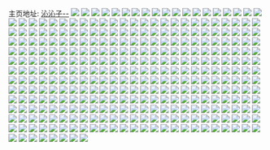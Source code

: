 主页地址: [沁沁子--](https://weibo.com/u/6489026193) 
![](https://wx4.sinaimg.cn/mw2000/00759i8Nly1h9m1v83w53j30dw0dwq35.jpg) 
![](https://wx4.sinaimg.cn/mw2000/00759i8Nly1h8icoab1krj30cv0jvdhm.jpg) 
![](https://wx4.sinaimg.cn/mw2000/00759i8Nly1h8897nam94j30ep0eejsk.jpg) 
![](https://wx4.sinaimg.cn/mw2000/00759i8Nly1h86v0uod5xj30xc18gkel.jpg) 
![](https://wx4.sinaimg.cn/mw2000/00759i8Nly1h86v0v6lcvj30xc18gtvs.jpg) 
![](https://wx4.sinaimg.cn/mw2000/00759i8Nly1h83fegqtygj30ep0eejsk.jpg) 
![](https://wx4.sinaimg.cn/mw2000/00759i8Nly1h82ng2u8qij32802yox6r.jpg) 
![](https://wx4.sinaimg.cn/mw2000/00759i8Nly1h7m2gou7qoj30p00xmaj4.jpg) 
![](https://wx4.sinaimg.cn/mw2000/00759i8Nly1h7m2bpvbmoj30l30vngs4.jpg) 
![](https://wx4.sinaimg.cn/mw2000/00759i8Nly1h7m2bq5b5nj30p00xqtim.jpg) 
![](https://wx4.sinaimg.cn/mw2000/00759i8Nly1h7m2brlujij32dc1s0kjm.jpg) 
![](https://wx4.sinaimg.cn/mw2000/00759i8Nly1h7m2bs2dkyj30p012edqq.jpg) 
![](https://wx4.sinaimg.cn/mw2000/00759i8Nly1h7m2bt0290j330g29c1ky.jpg) 
![](https://wx4.sinaimg.cn/mw2000/00759i8Nly1h7m2btdzzpj30xc18gnar.jpg) 
![](https://wx4.sinaimg.cn/mw2000/00759i8Nly1h7m2buyyikj329c30gkjo.jpg) 
![](https://wx4.sinaimg.cn/mw2000/00759i8Nly1h7m2godmw2j330g29cu0y.jpg) 
![](https://wx4.sinaimg.cn/mw2000/00759i8Nly1h7ivqbydvfj30p00xqtim.jpg) 
![](https://wx4.sinaimg.cn/mw2000/00759i8Nly1h7avvwliafj30xc1901kx.jpg) 
![](https://wx4.sinaimg.cn/mw2000/00759i8Nly1h7avvx3e3ij30xc18gwt8.jpg) 
![](https://wx4.sinaimg.cn/mw2000/00759i8Nly1h7avvyl76oj32802yox6q.jpg) 
![](https://wx4.sinaimg.cn/mw2000/00759i8Nly1h7avw05rbuj32802yo7wh.jpg) 
![](https://wx4.sinaimg.cn/mw2000/00759i8Nly1h7avw0tc9aj318g0xckc9.jpg) 
![](https://wx4.sinaimg.cn/mw2000/00759i8Nly1h7avw18wzrj318g0xc7tq.jpg) 
![](https://wx4.sinaimg.cn/mw2000/00759i8Nly1h7avw1mleuj318g0xcjxi.jpg) 
![](https://wx4.sinaimg.cn/mw2000/00759i8Nly1h7avw1y5zij318g0xck1b.jpg) 
![](https://wx4.sinaimg.cn/mw2000/00759i8Nly1h7avw2mmrwj30xc18g1kx.jpg) 
![](https://wx4.sinaimg.cn/mw2000/00759i8Nly1h73tjrcj0xj30u014076r.jpg) 
![](https://wx4.sinaimg.cn/mw2000/00759i8Nly1h73tisfk57j318g0xc4b6.jpg) 
![](https://wx4.sinaimg.cn/mw2000/00759i8Nly1h73titepd0j32dc1s0tew.jpg) 
![](https://wx4.sinaimg.cn/mw2000/00759i8Nly1h71ovmhevjj30xc18gqf4.jpg) 
![](https://wx4.sinaimg.cn/mw2000/00759i8Nly1h71pxxmrowj30p00xmq57.jpg) 
![](https://wx4.sinaimg.cn/mw2000/00759i8Nly1h71ovnquwmj330g29cwn3.jpg) 
![](https://wx4.sinaimg.cn/mw2000/00759i8Nly1h71pk361ybj329c30gb1t.jpg) 
![](https://wx4.sinaimg.cn/mw2000/00759i8Nly1h71ptip6utj329c30gb2a.jpg) 
![](https://wx4.sinaimg.cn/mw2000/00759i8Nly1h71ptjs10xj330g29c40y.jpg) 
![](https://wx4.sinaimg.cn/mw2000/00759i8Nly1h71ptk2lljj30u014045q.jpg) 
![](https://wx4.sinaimg.cn/mw2000/00759i8Nly1h71ptkauekj30qo0k0aas.jpg) 
![](https://wx4.sinaimg.cn/mw2000/00759i8Nly1h61x16yu08j30u01t0qha.jpg) 
![](https://wx4.sinaimg.cn/mw2000/00759i8Nly1h61x187knxj30u01t017h.jpg) 
![](https://wx4.sinaimg.cn/mw2000/00759i8Nly1h60gj3o4qpj329c30gtbu.jpg) 
![](https://wx4.sinaimg.cn/mw2000/00759i8Nly1h5omipxmxoj329c30gqv5.jpg) 
![](https://wx4.sinaimg.cn/mw2000/00759i8Nly1h5omirm00mj329c30gkjl.jpg) 
![](https://wx4.sinaimg.cn/mw2000/00759i8Nly1h5omit49sqj329c30gx6p.jpg) 
![](https://wx4.sinaimg.cn/mw2000/00759i8Nly1h4d5qjcbuuj31o0280kjl.jpg) 
![](https://wx4.sinaimg.cn/mw2000/00759i8Nly1h4d5qm2pylj327z1o2x6p.jpg) 
![](https://wx4.sinaimg.cn/mw2000/00759i8Nly1h4d5qolvvzj31o0280x6p.jpg) 
![](https://wx4.sinaimg.cn/mw2000/00759i8Nly1h4d5qqev3zj31o02804qp.jpg) 
![](https://wx4.sinaimg.cn/mw2000/00759i8Nly1h4d5qt3kzcj31o0280e82.jpg) 
![](https://wx4.sinaimg.cn/mw2000/00759i8Nly1h4d5qw84g1j330g29chdv.jpg) 
![](https://wx4.sinaimg.cn/mw2000/00759i8Nly1h4aca48k6xj31o014g1kx.jpg) 
![](https://wx4.sinaimg.cn/mw2000/00759i8Nly1h4aca6zrxfj31o029w7wi.jpg) 
![](https://wx4.sinaimg.cn/mw2000/00759i8Nly1h4aca8xcabj31o019o4qp.jpg) 
![](https://wx4.sinaimg.cn/mw2000/00759i8Nly1h4acaax9vmj3190280e81.jpg) 
![](https://wx4.sinaimg.cn/mw2000/00759i8Nly1h4acaehsvbj31o028wb2a.jpg) 
![](https://wx4.sinaimg.cn/mw2000/00759i8Nly1h4acafi08ij30xc18gnbn.jpg) 
![](https://wx4.sinaimg.cn/mw2000/00759i8Nly1h3aggar936j31hc280b2a.jpg) 
![](https://wx4.sinaimg.cn/mw2000/00759i8Nly1h3agggwlo3j31o0280npe.jpg) 
![](https://wx4.sinaimg.cn/mw2000/00759i8Nly1h3aggdy8cvj31o0280kjm.jpg) 
![](https://wx4.sinaimg.cn/mw2000/00759i8Nly1h3aggbvm7tj31901o0b29.jpg) 
![](https://wx4.sinaimg.cn/mw2000/00759i8Nly1h3aggfltsoj31401o07wh.jpg) 
![](https://wx4.sinaimg.cn/mw2000/00759i8Nly1h3agghd8s4j30iz0sgn39.jpg) 
![](https://wx4.sinaimg.cn/mw2000/00759i8Nly1h2w1ldn1r2j330g29cb29.jpg) 
![](https://wx4.sinaimg.cn/mw2000/00759i8Nly1h2nbxfbncvj30xc18gaw6.jpg) 
![](https://wx4.sinaimg.cn/mw2000/00759i8Nly1h2nbxfpfqbj30xc18gh0h.jpg) 
![](https://wx4.sinaimg.cn/mw2000/00759i8Nly1h2nbxb14irj318g0xc4i3.jpg) 
![](https://wx4.sinaimg.cn/mw2000/00759i8Nly1h2nbx9y5enj30m80xcqef.jpg) 
![](https://wx4.sinaimg.cn/mw2000/00759i8Nly1h2nbxa6hv5j30m80xcwpn.jpg) 
![](https://wx4.sinaimg.cn/mw2000/00759i8Nly1h2nbxagefbj30xc18g7tx.jpg) 
![](https://wx4.sinaimg.cn/mw2000/00759i8Nly1h2m6znpti3j30xc18gnc9.jpg) 
![](https://wx4.sinaimg.cn/mw2000/00759i8Nly1h21tgt2pzlj330g29ckjl.jpg) 
![](https://wx4.sinaimg.cn/mw2000/00759i8Nly1h21tgtphrdj31400u0agl.jpg) 
![](https://wx4.sinaimg.cn/mw2000/00759i8Nly1h21tgyis9nj329c30gnpe.jpg) 
![](https://wx4.sinaimg.cn/mw2000/00759i8Nly1h21th0e6azj329c30g1kx.jpg) 
![](https://wx4.sinaimg.cn/mw2000/00759i8Nly1h21ti8q3ukj30xc18g4cy.jpg) 
![](https://wx4.sinaimg.cn/mw2000/00759i8Nly1h21ti9d5eij30xc18g125.jpg) 
![](https://wx4.sinaimg.cn/mw2000/00759i8Nly1h21ti9spk2j30o51f6jud.jpg) 
![](https://wx4.sinaimg.cn/mw2000/00759i8Nly1h21tv5fn37j30u01t0q9e.jpg) 
![](https://wx4.sinaimg.cn/mw2000/00759i8Nly1h21tv61ym2j30u01t0wkn.jpg) 
![](https://wx4.sinaimg.cn/mw2000/00759i8Nly1h21tv6h5n4j30u01t079n.jpg) 
![](https://wx4.sinaimg.cn/mw2000/00759i8Nly1h21tv6yx00j30u01t0tg5.jpg) 
![](https://wx4.sinaimg.cn/mw2000/00759i8Nly1h1u5o9gwfjj31nl2xehdu.jpg) 
![](https://wx4.sinaimg.cn/mw2000/00759i8Nly1h1u5o836e0j30xc18s1kx.jpg) 
![](https://wx4.sinaimg.cn/mw2000/00759i8Nly1h1u5ob1oa3j31o12xekjm.jpg) 
![](https://wx4.sinaimg.cn/mw2000/00759i8Nly1h1u5ocrqexj329c30gx6q.jpg) 
![](https://wx4.sinaimg.cn/mw2000/00759i8Nly1h1u5odqai6j30xc18g4nk.jpg) 
![](https://wx4.sinaimg.cn/mw2000/00759i8Nly1h1u5of4qgkj330g29cnpf.jpg) 
![](https://wx4.sinaimg.cn/mw2000/00759i8Nly1h1czil71blj329c30gx6q.jpg) 
![](https://wx4.sinaimg.cn/mw2000/00759i8Nly1h1czimmc3qj330g29cnpf.jpg) 
![](https://wx4.sinaimg.cn/mw2000/00759i8Nly1h1cziohicyj330g29ckjn.jpg) 
![](https://wx4.sinaimg.cn/mw2000/00759i8Nly1h1cziotkxcj31nq35saox.jpg) 
![](https://wx4.sinaimg.cn/mw2000/00759i8Nly1h1cziq88ojj330g29cx6q.jpg) 
![](https://wx4.sinaimg.cn/mw2000/00759i8Nly1h1czish6zpj330g29cb2b.jpg) 
![](https://wx4.sinaimg.cn/mw2000/00759i8Nly1h1cziu64mmj329c30g4qr.jpg) 
![](https://wx4.sinaimg.cn/mw2000/00759i8Nly1h1cziuo9gbj318g0tnnf5.jpg) 
![](https://wx4.sinaimg.cn/mw2000/00759i8Nly1h1czivcurmj318g0xc7mt.jpg) 
![](https://wx4.sinaimg.cn/mw2000/00759i8Nly1h0mdbrbc83j330g29chdu.jpg) 
![](https://wx4.sinaimg.cn/mw2000/00759i8Nly1h0mdbufw7hj330g29ckjn.jpg) 
![](https://wx4.sinaimg.cn/mw2000/00759i8Nly1h0mdbycsctj329c30gnpe.jpg) 
![](https://wx4.sinaimg.cn/mw2000/00759i8Nly1h0mdcguqikj330g29cx6q.jpg) 
![](https://wx4.sinaimg.cn/mw2000/00759i8Nly1h0mdc4fsmej330g29cx6p.jpg) 
![](https://wx4.sinaimg.cn/mw2000/00759i8Nly1h0mdc260poj330g29ce82.jpg) 
![](https://wx4.sinaimg.cn/mw2000/00759i8Nly1h0mdc7o3i7j330g29c4qq.jpg) 
![](https://wx4.sinaimg.cn/mw2000/00759i8Nly1h0mdejdk9jj329c30gu0z.jpg) 
![](https://wx4.sinaimg.cn/mw2000/00759i8Nly1h0mdeouw4kj335s2dc4qs.jpg) 
![](https://wx4.sinaimg.cn/mw2000/00759i8Nly1h0dslw84aej31400u0ds3.jpg) 
![](https://wx4.sinaimg.cn/mw2000/00759i8Nly1h0dslxfr9bj330g29c7wj.jpg) 
![](https://wx4.sinaimg.cn/mw2000/00759i8Nly1h0dslxvo0bj30u0140alf.jpg) 
![](https://wx4.sinaimg.cn/mw2000/00759i8Nly1h0dslzi467j330g29c1kz.jpg) 
![](https://wx4.sinaimg.cn/mw2000/00759i8Nly1h0dsm1ddr0j330g29cx6q.jpg) 
![](https://wx4.sinaimg.cn/mw2000/00759i8Nly1h0dsm21epwj31hc0onnaa.jpg) 
![](https://wx4.sinaimg.cn/mw2000/00759i8Nly1h066414b1zj31400u0n05.jpg) 
![](https://wx4.sinaimg.cn/mw2000/00759i8Nly1h06644mnz7j31s02dcqv6.jpg) 
![](https://wx4.sinaimg.cn/mw2000/00759i8Nly1h06646gza9j310z0onqgs.jpg) 
![](https://wx4.sinaimg.cn/mw2000/00759i8Nly1h0664cs4gej32dc1s0hdt.jpg) 
![](https://wx4.sinaimg.cn/mw2000/00759i8Nly1h0664fe9qbj32dc1s0hdt.jpg) 
![](https://wx4.sinaimg.cn/mw2000/00759i8Nly1h06645abxkj31400u046i.jpg) 
![](https://wx4.sinaimg.cn/mw2000/00759i8Nly1h06649v1r4j32c03404qr.jpg) 
![](https://wx4.sinaimg.cn/mw2000/00759i8Nly1h0664b609ej318g0xch0w.jpg) 
![](https://wx4.sinaimg.cn/mw2000/00759i8Nly1h0664fvetcj31400u0ags.jpg) 
![](https://wx4.sinaimg.cn/mw2000/00759i8Nly1h0664i71w9j32dc1s04qq.jpg) 
![](https://wx4.sinaimg.cn/mw2000/00759i8Nly1h01ik0blyyj330g29cu0x.jpg) 
![](https://wx4.sinaimg.cn/mw2000/00759i8Nly1h01ik1en9uj330g29ce82.jpg) 
![](https://wx4.sinaimg.cn/mw2000/00759i8Nly1h01ik2glytj31er1vob29.jpg) 
![](https://wx4.sinaimg.cn/mw2000/00759i8Nly1h01ik51bsgj330g29c4qt.jpg) 
![](https://wx4.sinaimg.cn/mw2000/00759i8Nly1h01ik5x3dtj31291f01kx.jpg) 
![](https://wx4.sinaimg.cn/mw2000/00759i8Nly1h01ik7p2a3j32in1wmqv6.jpg) 
![](https://wx4.sinaimg.cn/mw2000/00759i8Nly1h01ik96r3uj32in1x6b2a.jpg) 
![](https://wx4.sinaimg.cn/mw2000/00759i8Nly1h01iqkfla9j329c30ge86.jpg) 
![](https://wx4.sinaimg.cn/mw2000/00759i8Nly1h01irdmhg2j330g29cb2d.jpg) 
![](https://wx4.sinaimg.cn/mw2000/00759i8Nly1h01ire9kbpj31400u044h.jpg) 
![](https://wx4.sinaimg.cn/mw2000/00759i8Nly1gzoyf6uaytj30m31f6abs.jpg) 
![](https://wx4.sinaimg.cn/mw2000/00759i8Nly1gzoyf71jl4j30pu1mm0xy.jpg) 
![](https://wx4.sinaimg.cn/mw2000/00759i8Nly1gzoyf7cewqj30pw1mg479.jpg) 
![](https://wx4.sinaimg.cn/mw2000/00759i8Nly1gyxntg6n80j30rs0mndr8.jpg) 
![](https://wx4.sinaimg.cn/mw2000/00759i8Nly1gyxntgw8vrj31if340kif.jpg) 
![](https://wx4.sinaimg.cn/mw2000/00759i8Nly1gyxnthzwo7j30rs5jb1ky.jpg) 
![](https://wx4.sinaimg.cn/mw2000/00759i8Nly1gx8t09r08fj330g29ckjm.jpg) 
![](https://wx4.sinaimg.cn/mw2000/00759i8Nly1gx8t0aqd5fj311c340qv5.jpg) 
![](https://wx4.sinaimg.cn/mw2000/00759i8Nly1gx8t0bs6iej330g29c7wi.jpg) 
![](https://wx4.sinaimg.cn/mw2000/00759i8Nly1gx8t0cze4mj329c30gb2a.jpg) 
![](https://wx4.sinaimg.cn/mw2000/00759i8Nly1gx8t0dn0soj31f01w01kx.jpg) 
![](https://wx4.sinaimg.cn/mw2000/00759i8Nly1gx8t0elpc8j31f01w04qp.jpg) 
![](https://wx4.sinaimg.cn/mw2000/00759i8Nly1gx8t0ewfo3j30qo0lhwha.jpg) 
![](https://wx4.sinaimg.cn/mw2000/00759i8Nly1gx8t0g04qqj329c30gqv6.jpg) 
![](https://wx4.sinaimg.cn/mw2000/00759i8Nly1gx3dim36wuj31og2jhx6p.jpg) 
![](https://wx4.sinaimg.cn/mw2000/00759i8Nly1gwkbgjkv65j32bc334e82.jpg) 
![](https://wx4.sinaimg.cn/mw2000/00759i8Nly1gwkbgkdhwsj316o1kw7nb.jpg) 
![](https://wx4.sinaimg.cn/mw2000/00759i8Nly1gwkbgl4xnhj316o1kwtr7.jpg) 
![](https://wx4.sinaimg.cn/mw2000/00759i8Nly1gwejw8wbxjj322o340x6q.jpg) 
![](https://wx4.sinaimg.cn/mw2000/00759i8Nly1gwejwahhxej322o340hdu.jpg) 
![](https://wx4.sinaimg.cn/mw2000/00759i8Nly1gwejwbgsdhj33342bckjm.jpg) 
![](https://wx4.sinaimg.cn/mw2000/00759i8Nly1gwejwde5nej31w02ipe81.jpg) 
![](https://wx4.sinaimg.cn/mw2000/00759i8Nly1gwejwe0d21j30vj1kwwqj.jpg) 
![](https://wx4.sinaimg.cn/mw2000/00759i8Nly1gwejweli8uj30vr1kwdse.jpg) 
![](https://wx4.sinaimg.cn/mw2000/00759i8Nly1gwejwffszbj33342bckjm.jpg) 
![](https://wx4.sinaimg.cn/mw2000/00759i8Nly1gwg4skbucej30u01t0tdu.jpg) 
![](https://wx4.sinaimg.cn/mw2000/00759i8Nly1gwg4slb570j30w01kwaog.jpg) 
![](https://wx4.sinaimg.cn/mw2000/00759i8Nly1gw9aacl5akj31w02iokjl.jpg) 
![](https://wx4.sinaimg.cn/mw2000/00759i8Nly1gw9aaehgylj33342bc4qr.jpg) 
![](https://wx4.sinaimg.cn/mw2000/00759i8Nly1gw9aagn1u4j33342bc1l1.jpg) 
![](https://wx4.sinaimg.cn/mw2000/00759i8Nly1gvntpicq9cj63401ub49y02.jpg) 
![](https://wx4.sinaimg.cn/mw2000/00759i8Nly1gvm1uefpjpj30u0140gov.jpg) 
![](https://wx4.sinaimg.cn/mw2000/00759i8Nly1gvm1uf5o3tj616o1kwtwr02.jpg) 
![](https://wx4.sinaimg.cn/mw2000/00759i8Nly1gvm1ufjx6qj60u00migtr02.jpg) 
![](https://wx4.sinaimg.cn/mw2000/00759i8Nly1gvm1ufsx97j60u00u0wjk02.jpg) 
![](https://wx4.sinaimg.cn/mw2000/00759i8Nly1gvm1ugu7cfj61w02iokjl02.jpg) 
![](https://wx4.sinaimg.cn/mw2000/00759i8Nly1gvm1uhfjkuj616o1l84g202.jpg) 
![](https://wx4.sinaimg.cn/mw2000/00759i8Nly1gvm1uibfr1j616o1lcql202.jpg) 
![](https://wx4.sinaimg.cn/mw2000/00759i8Nly1gvm1uju73ij62bc334u0z02.jpg) 
![](https://wx4.sinaimg.cn/mw2000/00759i8Nly1gvg6ptlly4j61kw16o1kx02.jpg) 
![](https://wx4.sinaimg.cn/mw2000/00759i8Nly1gvg6pvqulrj61hg287b2902.jpg) 
![](https://wx4.sinaimg.cn/mw2000/00759i8Nly1gvg6pwtiu1j61kw16okec02.jpg) 
![](https://wx4.sinaimg.cn/mw2000/00759i8Nly1gvg6q1voayj616o1kwau002.jpg) 
![](https://wx4.sinaimg.cn/mw2000/00759i8Nly1gvg6q0y78ej61w02io1ky02.jpg) 
![](https://wx4.sinaimg.cn/mw2000/00759i8Nly1gvg6q2z621j60vr1kw19402.jpg) 
![](https://wx4.sinaimg.cn/mw2000/00759i8Nly1gvg6py9g3qj63342bcx6q02.jpg) 
![](https://wx4.sinaimg.cn/mw2000/00759i8Nly1gvh1es1s3zj63342bcx6p02.jpg) 
![](https://wx4.sinaimg.cn/mw2000/00759i8Nly1gvh1esqdnqj61400u0agk02.jpg) 
![](https://wx4.sinaimg.cn/mw2000/00759i8Nly1gvdehlte4bj61w02ipx6p02.jpg) 
![](https://wx4.sinaimg.cn/mw2000/00759i8Nly1gv1bsma969j60ws341hdt02.jpg) 
![](https://wx4.sinaimg.cn/mw2000/00759i8Nly1gv1bsp0jn8j60uk5xy7wi02.jpg) 
![](https://wx4.sinaimg.cn/mw2000/00759i8Nly1gv1bsqs95qj30y233zu0x.jpg) 
![](https://wx4.sinaimg.cn/mw2000/00759i8Nly1gv1bsrz6avj30uk41zx6p.jpg) 
![](https://wx4.sinaimg.cn/mw2000/00759i8Nly1gv1bstbqyuj616o1kwkjl02.jpg) 
![](https://wx4.sinaimg.cn/mw2000/00759i8Nly1gv1bsyne90j60uk5o4qv702.jpg) 
![](https://wx4.sinaimg.cn/mw2000/00759i8Nly1gv1bt0rryoj616o1kwh3z02.jpg) 
![](https://wx4.sinaimg.cn/mw2000/00759i8Nly1gv1bt2nsk6j616o1kwkjl02.jpg) 
![](https://wx4.sinaimg.cn/mw2000/00759i8Nly1gv1bt3rb39j316o1m3kjl.jpg) 
![](https://wx4.sinaimg.cn/mw2000/00759i8Nly1gujml5caapj63342bcqv602.jpg) 
![](https://wx4.sinaimg.cn/mw2000/00759i8Nly1gujmla0uuuj63342bce8202.jpg) 
![](https://wx4.sinaimg.cn/mw2000/00759i8Nly1gujmlecz4hj63342bc4qq02.jpg) 
![](https://wx4.sinaimg.cn/mw2000/00759i8Nly1gujmlitjpaj62bz1k07wh02.jpg) 
![](https://wx4.sinaimg.cn/mw2000/00759i8Nly1gujmlma6gkj61w02ioe8102.jpg) 
![](https://wx4.sinaimg.cn/mw2000/00759i8Nly1gujmlpu1gwj61w02iob2902.jpg) 
![](https://wx4.sinaimg.cn/mw2000/00759i8Nly1gujmlruyr4j61kw16o1gs02.jpg) 
![](https://wx4.sinaimg.cn/mw2000/00759i8Nly1gukhhjizr4j616o0w07h102.jpg) 
![](https://wx4.sinaimg.cn/mw2000/00759i8Nly1gukhhk586xj61kw16onfe02.jpg) 
![](https://wx4.sinaimg.cn/mw2000/00759i8Nly1gu3s1mnc3zj31400u0ano.jpg) 
![](https://wx4.sinaimg.cn/mw2000/00759i8Nly1gu3s1nfn7hj31kw16onis.jpg) 
![](https://wx4.sinaimg.cn/mw2000/00759i8Nly1gu3s1nx09aj31kw16o7lr.jpg) 
![](https://wx4.sinaimg.cn/mw2000/00759i8Nly1gu3s356n23j31kw16ob29.jpg) 
![](https://wx4.sinaimg.cn/mw2000/00759i8Nly1gu4fx3ctv0j30u01400w9.jpg) 
![](https://wx4.sinaimg.cn/mw2000/00759i8Nly1gu3s36s1qkj31w02io7wi.jpg) 
![](https://wx4.sinaimg.cn/mw2000/00759i8Nly1gu4fwdf7amj31w02iox6p.jpg) 
![](https://wx4.sinaimg.cn/mw2000/00759i8Nly1gu4fwej2h9j316o1kw7ic.jpg) 
![](https://wx4.sinaimg.cn/mw2000/00759i8Nly1gsq4vlh2m4j316o1kzqs2.jpg) 
![](https://wx4.sinaimg.cn/mw2000/00759i8Nly1gs1lgusaz4j30pp0ar3z8.jpg) 
![](https://wx4.sinaimg.cn/mw2000/00759i8Nly1gs09gx1vwyj30on1hcafq.jpg) 
![](https://wx4.sinaimg.cn/mw2000/00759i8Nly1gsir6ldgnsj30qo0k0dhd.jpg) 
![](https://wx4.sinaimg.cn/mw2000/00759i8Nly1gsir6lovrsj30qo0k0wh4.jpg) 
![](https://wx4.sinaimg.cn/mw2000/00759i8Nly1gruz0qnmtqj30yi0lzwir.jpg) 
![](https://wx4.sinaimg.cn/mw2000/00759i8Nly1gruz1a5ysnj31w02io1l0.jpg) 
![](https://wx4.sinaimg.cn/mw2000/00759i8Nly1gruz1plnv0j31w02ionpe.jpg) 
![](https://wx4.sinaimg.cn/mw2000/00759i8Nly1gruz26qjcij32io1w0npf.jpg) 
![](https://wx4.sinaimg.cn/mw2000/00759i8Nly1gruz2o5rcjj31w02iox6r.jpg) 
![](https://wx4.sinaimg.cn/mw2000/00759i8Nly1gruz2ydzuyj32bc334npe.jpg) 
![](https://wx4.sinaimg.cn/mw2000/00759i8Nly1gruz3raxt0j31w02ioe83.jpg) 
![](https://wx4.sinaimg.cn/mw2000/00759i8Nly1gruz4n9c7tj31w02io1l0.jpg) 
![](https://wx4.sinaimg.cn/mw2000/00759i8Nly1gruz4pi0d5j30u01t0k3u.jpg) 
![](https://wx4.sinaimg.cn/mw2000/00759i8Nly1grpxsrvpcmj30zk0npn7x.jpg) 
![](https://wx4.sinaimg.cn/mw2000/00759i8Nly1grpxssf833j30zk0nptiy.jpg) 
![](https://wx4.sinaimg.cn/mw2000/00759i8Nly1grpxswnmcwj32bc3341kz.jpg) 
![](https://wx4.sinaimg.cn/mw2000/00759i8Nly1grpxt1dcu7j33342bc4qr.jpg) 
![](https://wx4.sinaimg.cn/mw2000/00759i8Nly1grpxt290s9j30zk0jzn9a.jpg) 
![](https://wx4.sinaimg.cn/mw2000/00759i8Nly1grpxt354y2j30zk0npaqd.jpg) 
![](https://wx4.sinaimg.cn/mw2000/00759i8Nly1grpxt5s547j33342bce82.jpg) 
![](https://wx4.sinaimg.cn/mw2000/00759i8Nly1grpxt9g4ynj32bc334qv6.jpg) 
![](https://wx4.sinaimg.cn/mw2000/00759i8Nly1grpxtef2tkj31w02iohdv.jpg) 
![](https://wx4.sinaimg.cn/mw2000/00759i8Nly1grk8w2ol01j30rs3x8hdv.jpg) 
![](https://wx4.sinaimg.cn/mw2000/00759i8Nly1grk8w9tflhj30rs4dgb2b.jpg) 
![](https://wx4.sinaimg.cn/mw2000/00759i8Nly1grk8wg4ziuj30rs499e83.jpg) 
![](https://wx4.sinaimg.cn/mw2000/00759i8Nly1grk8ws32igj30rs448qv7.jpg) 
![](https://wx4.sinaimg.cn/mw2000/00759i8Nly1grk8x02ehgj30rs5uq1l0.jpg) 
![](https://wx4.sinaimg.cn/mw2000/00759i8Nly1grk8x5ixnxj311b3407wj.jpg) 
![](https://wx4.sinaimg.cn/mw2000/00759i8Nly1grk8x8pr75j31kw16ohdt.jpg) 
![](https://wx4.sinaimg.cn/mw2000/00759i8Nly1grk8xcqbwij31fk16onpd.jpg) 
![](https://wx4.sinaimg.cn/mw2000/00759i8Nly1grk8xieqylj33342bce82.jpg) 
![](https://wx4.sinaimg.cn/mw2000/00759i8Nly1grfrgz73n8j31kw16ox6p.jpg) 
![](https://wx4.sinaimg.cn/mw2000/00759i8Nly1grfrh2afiqj31kw16ox6p.jpg) 
![](https://wx4.sinaimg.cn/mw2000/00759i8Nly1grfrh5tbmkj31kw16ox6p.jpg) 
![](https://wx4.sinaimg.cn/mw2000/00759i8Nly1grfrh8eqawj31kw16ou0x.jpg) 
![](https://wx4.sinaimg.cn/mw2000/00759i8Nly1grfrhamernj31kw16oqv5.jpg) 
![](https://wx4.sinaimg.cn/mw2000/00759i8Nly1grfrhdyv7hj31kw16ox6p.jpg) 
![](https://wx4.sinaimg.cn/mw2000/00759i8Nly1grfrhex71fj30qo0k0q6g.jpg) 
![](https://wx4.sinaimg.cn/mw2000/00759i8Nly1grfrhhoywij316o1kwb29.jpg) 
![](https://wx4.sinaimg.cn/mw2000/00759i8Nly1grfrhp2vayj31w02ioqv8.jpg) 
![](https://wx4.sinaimg.cn/mw2000/00759i8Nly1gqzob8swoaj318h16o7wh.jpg) 
![](https://wx4.sinaimg.cn/mw2000/00759i8Nly1gqzob9kwqlj316o1kwnpd.jpg) 
![](https://wx4.sinaimg.cn/mw2000/00759i8Nly1gqzobai4saj316o1ljqv5.jpg) 
![](https://wx4.sinaimg.cn/mw2000/00759i8Nly1gqzobbpyv0j316o1lnqv5.jpg) 
![](https://wx4.sinaimg.cn/mw2000/00759i8Nly1gqzobcodlqj316o1m7x6p.jpg) 
![](https://wx4.sinaimg.cn/mw2000/00759i8Nly1gqzobdvvj5j316o1kw1ky.jpg) 
![](https://wx4.sinaimg.cn/mw2000/00759i8Nly1gqzobfzw97j31w02iokjo.jpg) 
![](https://wx4.sinaimg.cn/mw2000/00759i8Nly1gqzobhv8p9j31w02ioe84.jpg) 
![](https://wx4.sinaimg.cn/mw2000/00759i8Nly1gqzobiymv3j31401hcnpd.jpg) 
![](https://wx4.sinaimg.cn/mw2000/00759i8Nly1gqxbt4722mj31kw16oe81.jpg) 
![](https://wx4.sinaimg.cn/mw2000/00759i8Nly1gqxbt4wky4j311y1kw7wh.jpg) 
![](https://wx4.sinaimg.cn/mw2000/00759i8Nly1gqxbt65m50j31w02iox6q.jpg) 
![](https://wx4.sinaimg.cn/mw2000/00759i8Nly1gqxbt8wqgij316o1kwe81.jpg) 
![](https://wx4.sinaimg.cn/mw2000/00759i8Nly1gqxbtabyt1j31w02ipe83.jpg) 
![](https://wx4.sinaimg.cn/mw2000/00759i8Nly1gqxbt7eq5bj316o1kwe82.jpg) 
![](https://wx4.sinaimg.cn/mw2000/00759i8Nly1gquyz4agjmj30u00u0qru.jpg) 
![](https://wx4.sinaimg.cn/mw2000/00759i8Nly1gquyz4xseij30u00u0qrw.jpg) 
![](https://wx4.sinaimg.cn/mw2000/00759i8Nly1gqitx88o7aj30sg16o1e4.jpg) 
![](https://wx4.sinaimg.cn/mw2000/00759i8Nly1gqitx99khbj30vr16onl5.jpg) 
![](https://wx4.sinaimg.cn/mw2000/00759i8Nly1gqitxb1opsj316o1kxhdt.jpg) 
![](https://wx4.sinaimg.cn/mw2000/00759i8Nly1gqi2g1dwqmj30zk0qotnz.jpg) 
![](https://wx4.sinaimg.cn/mw2000/00759i8Nly1gqi2g3jc1bj30qo0zk18a.jpg) 
![](https://wx4.sinaimg.cn/mw2000/00759i8Nly1gqi2fzbgstj30qo0zk4c1.jpg) 
![](https://wx4.sinaimg.cn/mw2000/00759i8Nly1gppg3sb9r2j33332bde86.jpg) 
![](https://wx4.sinaimg.cn/mw2000/00759i8Nly1gppg42zyucj33332cmkjp.jpg) 
![](https://wx4.sinaimg.cn/mw2000/00759i8Nly1gppg5dxqtxj33342bcnpk.jpg) 
![](https://wx4.sinaimg.cn/mw2000/00759i8Nly1gppg73ba4dj316o1kwnpd.jpg) 
![](https://wx4.sinaimg.cn/mw2000/00759i8Nly1gppg792ae8j31w02iob2c.jpg) 
![](https://wx4.sinaimg.cn/mw2000/00759i8Nly1gppg7euu5ej31w02iox6r.jpg) 
![](https://wx4.sinaimg.cn/mw2000/00759i8Nly1gppg7rjb2mj31w02iou10.jpg) 
![](https://wx4.sinaimg.cn/mw2000/00759i8Nly1gp5p5u8mnnj30ow0evdhl.jpg) 
![](https://wx4.sinaimg.cn/mw2000/00759i8Nly1gp5p5v5vh4j30qo0v90yu.jpg) 
![](https://wx4.sinaimg.cn/mw2000/00759i8Nly1gp5p61sv45j316o1kwu0x.jpg) 
![](https://wx4.sinaimg.cn/mw2000/00759i8Nly1gokiqgn2ksj30u014ggs9.jpg) 
![](https://wx4.sinaimg.cn/mw2000/00759i8Nly1gokiqhzy8zj30ti1t0k16.jpg) 
![](https://wx4.sinaimg.cn/mw2000/00759i8Nly1gokiqhe795j30u014vgqb.jpg) 
![](https://wx4.sinaimg.cn/mw2000/00759i8Nly1gokiqig2b3j31400u077f.jpg) 
![](https://wx4.sinaimg.cn/mw2000/00759i8Nly1gnjx6ata3uj30gn0wz0v0.jpg) 
![](https://wx4.sinaimg.cn/mw2000/00759i8Nly1gmwusy1bqxj30qo0qo401.jpg) 
![](https://wx4.sinaimg.cn/mw2000/00759i8Nly1gmbwfwtcbfj316o1kwkjl.jpg) 
![](https://wx4.sinaimg.cn/mw2000/00759i8Nly1gm6wgfh281j30rs3cke82.jpg) 
![](https://wx4.sinaimg.cn/mw2000/00759i8Nly1gm6wgi0r0wj30rs2w64qq.jpg) 
![](https://wx4.sinaimg.cn/mw2000/00759i8Nly1gm6wgmhns0j31w02iou0y.jpg) 
![](https://wx4.sinaimg.cn/mw2000/00759i8Nly1gm6wgphcclj31w02io7wi.jpg) 
![](https://wx4.sinaimg.cn/mw2000/00759i8Nly1gm6wgyvvvyj30k00fi403.jpg) 
![](https://wx4.sinaimg.cn/mw2000/00759i8Nly1gm6wgvu9suj32bc334e82.jpg) 
![](https://wx4.sinaimg.cn/mw2000/00759i8Nly1gm6wgsmhpbj31kw16oe82.jpg) 
![](https://wx4.sinaimg.cn/mw2000/00759i8Nly1gm6wgwcr7ej30u010ejv7.jpg) 
![](https://wx4.sinaimg.cn/mw2000/00759i8Nly1gm6wgyd3etj33342bc000.jpg) 
![](https://wx4.sinaimg.cn/mw2000/00759i8Nly1gm2a12mrkrj30u0140te3.jpg) 
![](https://wx4.sinaimg.cn/mw2000/00759i8Nly1ga97ks1rwaj31hc1z4kjm.jpg) 
![](https://wx4.sinaimg.cn/mw2000/00759i8Nly1ga97ktyyn6j318o1o0u0x.jpg) 
![](https://wx4.sinaimg.cn/mw2000/00759i8Nly1ga97kw39knj31hc1z47wj.jpg) 
![](https://wx4.sinaimg.cn/mw2000/00759i8Nly1g9hj1qwbhej30u01hckd7.jpg) 
![](https://wx4.sinaimg.cn/mw2000/00759i8Nly1g9hj1sg5zij30yo0scdit.jpg) 
![](https://wx4.sinaimg.cn/mw2000/00759i8Nly1g9hj27mbxbj31400u0dx2.jpg) 
![](https://wx4.sinaimg.cn/mw2000/00759i8Nly1g9co4ea9gmj31z41hc1ky.jpg) 
![](https://wx4.sinaimg.cn/mw2000/00759i8Nly1g9co4nriqaj31ny192qv5.jpg) 
![](https://wx4.sinaimg.cn/mw2000/00759i8Nly1g9co4wpytfj31o01901ky.jpg) 
![](https://wx4.sinaimg.cn/mw2000/00759i8Nly1g94s7vfac9j30u01hcam1.jpg) 
![](https://wx4.sinaimg.cn/mw2000/00759i8Nly1g85nyi5vsuj31400u0dst.jpg) 
![](https://wx4.sinaimg.cn/mw2000/00759i8Nly1g81elrj097j31901o0u0x.jpg) 
![](https://wx4.sinaimg.cn/mw2000/00759i8Nly1g81elvln8rj31901o0u0x.jpg) 
![](https://wx4.sinaimg.cn/mw2000/00759i8Nly1g81elz3befj31901o0u0x.jpg) 
![](https://wx4.sinaimg.cn/mw2000/00759i8Nly1g7ujvhpe2cj31hc1z4qv6.jpg) 
![](https://wx4.sinaimg.cn/mw2000/00759i8Nly1g7ujw0a98jj31hc1z4x6p.jpg) 
![](https://wx4.sinaimg.cn/mw2000/00759i8Nly1g7ld7mhs35j31z41hce83.jpg) 
![](https://wx4.sinaimg.cn/mw2000/00759i8Nly1g7ld7wwfmuj315o1qie81.jpg) 
![](https://wx4.sinaimg.cn/mw2000/00759i8Nly1g7ld7b993qj31z41hc4qr.jpg) 
![](https://wx4.sinaimg.cn/mw2000/00759i8Nly1g7ld7harp9j318s1o01ky.jpg) 
![](https://wx4.sinaimg.cn/mw2000/00759i8Nly1g7ld77r60ej313i1g6tsi.jpg) 
![](https://wx4.sinaimg.cn/mw2000/00759i8Nly1g7ld7em4itj318o1o0e82.jpg) 
![](https://wx4.sinaimg.cn/mw2000/00759i8Nly1g7ld7r0qk9j31z41hcnpf.jpg) 
![](https://wx4.sinaimg.cn/mw2000/00759i8Nly1g7ld7umt1nj31hc1z4qv6.jpg) 
![](https://wx4.sinaimg.cn/mw2000/00759i8Nly1g7ld812w7bj31z41hce82.jpg) 
![](https://wx4.sinaimg.cn/mw2000/00759i8Nly1g78n3a9t2nj31400u0x2h.jpg) 
![](https://wx4.sinaimg.cn/mw2000/00759i8Nly1g78n3xzke4j31400u0tc8.jpg) 
![](https://wx4.sinaimg.cn/mw2000/00759i8Nly1g6rcacanjzj31400u0ara.jpg) 
![](https://wx4.sinaimg.cn/mw2000/00759i8Nly1g6rcah318bj31400u0h7a.jpg) 
![](https://wx4.sinaimg.cn/mw2000/00759i8Nly1g6rcaoe9mxj31400u0h6o.jpg) 
![](https://wx4.sinaimg.cn/mw2000/00759i8Nly1g6rcak7bizj30u0140kc1.jpg) 
